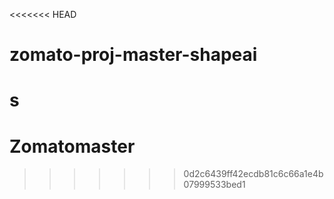 <<<<<<< HEAD
# zomato-proj-master-shapeai
s
=======
# Zomatomaster
>>>>>>> 0d2c6439ff42ecdb81c6c66a1e4b07999533bed1
